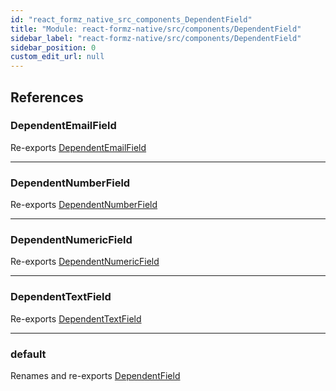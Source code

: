 ```yaml
---
id: "react_formz_native_src_components_DependentField"
title: "Module: react-formz-native/src/components/DependentField"
sidebar_label: "react-formz-native/src/components/DependentField"
sidebar_position: 0
custom_edit_url: null
---
```


## References

### DependentEmailField

Re-exports [DependentEmailField](react_formz_native_src_components_DependentField_DependentField_extras.md#dependentemailfield)

___

### DependentNumberField

Re-exports [DependentNumberField](react_formz_native_src_components_DependentField_DependentField_extras.md#dependentnumberfield)

___

### DependentNumericField

Re-exports [DependentNumericField](react_formz_native_src_components_DependentField_DependentField_extras.md#dependentnumericfield)

___

### DependentTextField

Re-exports [DependentTextField](react_formz_native_src_components_DependentField_DependentField_extras.md#dependenttextfield)

___

### default

Renames and re-exports [DependentField](react_formz_native_src_components_DependentField_DependentField.md#dependentfield)
